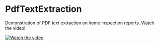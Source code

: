 # PdfTextExtraction

Demonstration of PDF text extraction on home inspection reports. Watch the video!

[![Watch the video](https://img.youtube.com/vi/Nv9K0UjcgnU/0.jpg)](https://youtu.be/Nv9K0UjcgnU)
